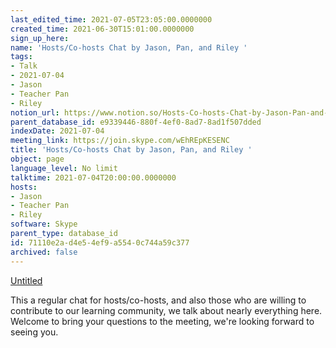 ```yaml
---
last_edited_time: 2021-07-05T23:05:00.0000000
created_time: 2021-06-30T15:01:00.0000000
sign_up_here: 
name: 'Hosts/Co-hosts Chat by Jason, Pan, and Riley '
tags:
- Talk
- 2021-07-04
- Jason
- Teacher Pan
- Riley
notion_url: https://www.notion.so/Hosts-Co-hosts-Chat-by-Jason-Pan-and-Riley-71110e2ad4e54ef9a5540c744a59c377
parent_database_id: e9339446-880f-4ef0-8ad7-8ad1f507dded
indexDate: 2021-07-04
meeting_link: https://join.skype.com/wEhREpKESENC
title: 'Hosts/Co-hosts Chat by Jason, Pan, and Riley '
object: page
language_level: No limit
talktime: 2021-07-04T20:00:00.0000000
hosts:
- Jason
- Teacher Pan
- Riley
software: Skype
parent_type: database_id
id: 71110e2a-d4e5-4ef9-a554-0c744a59c377
archived: false
---
```




[Untitled](https://www.notion.so/d637a27eb33f44cbb92a56c3359cc567)   

This a regular chat for hosts/co-hosts, and also those who are willing to contribute to our learning community, we talk about nearly everything here. Welcome to bring your questions to the meeting, we're looking forward to seeing you.


